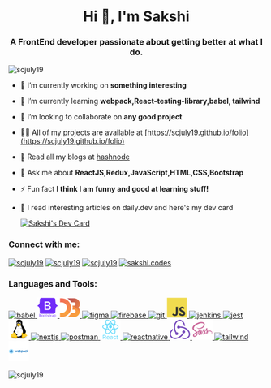<h1 align="center">Hi 👋, I'm Sakshi</h1>
<h3 align="center">A FrontEnd developer passionate about getting better at what I do.</h3>

<p align="left"> <img src="https://komarev.com/ghpvc/?username=scjuly19&label=Profile%20views&color=0e75b6&style=flat" alt="scjuly19" /> </p>

- 🔭 I’m currently working on **something interesting**

- 🌱 I’m currently learning **webpack,React-testing-library,babel, tailwind**

- 👯 I’m looking to collaborate on **any good project**

- 👨‍💻 All of my projects are available at [https://scjuly19.github.io/folio](https://scjuly19.github.io/folio)
- 📖 Read all my blogs at [hashnode](https://sakshichaudhary.hashnode.dev/)

- 💬 Ask me about **ReactJS,Redux,JavaScript,HTML,CSS,Bootstrap**

- ⚡ Fun fact **I think I am funny and good at learning stuff!**
- 📖 I read interesting articles on daily.dev and here's my dev card
  
  <a href="https://app.daily.dev/scjuly19"><img src="https://api.daily.dev/devcards/ba752d48a6fc4cbc910061a239e84338.png?r=r4y" width="400" alt="Sakshi's Dev Card"/></a>
  
<h3 align="left">Connect with me:</h3>
<p align="left">
<a href="https://dev.to/scjuly19" target="blank"><img align="center" src="https://cdn.jsdelivr.net/npm/simple-icons@3.0.1/icons/dev-dot-to.svg" alt="scjuly19" height="30" width="40" /></a>
<a href="https://twitter.com/scjuly19" target="blank"><img align="center" src="https://raw.githubusercontent.com/rahuldkjain/github-profile-readme-generator/master/src/images/icons/Social/twitter.svg" alt="scjuly19" height="30" width="40" /></a>
<a href="https://linkedin.com/in/scjuly19" target="blank"><img align="center" src="https://raw.githubusercontent.com/rahuldkjain/github-profile-readme-generator/master/src/images/icons/Social/linked-in-alt.svg" alt="scjuly19" height="30" width="40" /></a>
<a href="https://instagram.com/sakshi.codes" target="blank"><img align="center" src="https://raw.githubusercontent.com/rahuldkjain/github-profile-readme-generator/master/src/images/icons/Social/instagram.svg" alt="sakshi.codes" height="30" width="40" /></a>
</p>

<h3 align="left">Languages and Tools:</h3>
<p align="left"> <a href="https://babeljs.io/" target="_blank"> <img src="https://www.vectorlogo.zone/logos/babeljs/babeljs-icon.svg" alt="babel" width="40" height="40"/> </a> <a href="https://getbootstrap.com" target="_blank"> <img src="https://raw.githubusercontent.com/devicons/devicon/master/icons/bootstrap/bootstrap-plain-wordmark.svg" alt="bootstrap" width="40" height="40"/> </a> <a href="https://d3js.org/" target="_blank"> <img src="https://raw.githubusercontent.com/devicons/devicon/master/icons/d3js/d3js-original.svg" alt="d3js" width="40" height="40"/> </a> <a href="https://www.figma.com/" target="_blank"> <img src="https://www.vectorlogo.zone/logos/figma/figma-icon.svg" alt="figma" width="40" height="40"/> </a> <a href="https://firebase.google.com/" target="_blank"> <img src="https://www.vectorlogo.zone/logos/firebase/firebase-icon.svg" alt="firebase" width="40" height="40"/> </a> <a href="https://git-scm.com/" target="_blank"> <img src="https://www.vectorlogo.zone/logos/git-scm/git-scm-icon.svg" alt="git" width="40" height="40"/> </a> <a href="https://developer.mozilla.org/en-US/docs/Web/JavaScript" target="_blank"> <img src="https://raw.githubusercontent.com/devicons/devicon/master/icons/javascript/javascript-original.svg" alt="javascript" width="40" height="40"/> </a> <a href="https://www.jenkins.io" target="_blank"> <img src="https://www.vectorlogo.zone/logos/jenkins/jenkins-icon.svg" alt="jenkins" width="40" height="40"/> </a> <a href="https://jestjs.io" target="_blank"> <img src="https://www.vectorlogo.zone/logos/jestjsio/jestjsio-icon.svg" alt="jest" width="40" height="40"/> </a> <a href="https://www.linux.org/" target="_blank"> <img src="https://raw.githubusercontent.com/devicons/devicon/master/icons/linux/linux-original.svg" alt="linux" width="40" height="40"/> </a> <a href="https://nextjs.org/" target="_blank"> <img src="https://cdn.worldvectorlogo.com/logos/nextjs-3.svg" alt="nextjs" width="40" height="40"/> </a> <a href="https://postman.com" target="_blank"> <img src="https://www.vectorlogo.zone/logos/getpostman/getpostman-icon.svg" alt="postman" width="40" height="40"/> </a> <a href="https://reactjs.org/" target="_blank"> <img src="https://raw.githubusercontent.com/devicons/devicon/master/icons/react/react-original-wordmark.svg" alt="react" width="40" height="40"/> </a> <a href="https://reactnative.dev/" target="_blank"> <img src="https://reactnative.dev/img/header_logo.svg" alt="reactnative" width="40" height="40"/> </a> <a href="https://redux.js.org" target="_blank"> <img src="https://raw.githubusercontent.com/devicons/devicon/master/icons/redux/redux-original.svg" alt="redux" width="40" height="40"/> </a> <a href="https://sass-lang.com" target="_blank"> <img src="https://raw.githubusercontent.com/devicons/devicon/master/icons/sass/sass-original.svg" alt="sass" width="40" height="40"/> </a> <a href="https://tailwindcss.com/" target="_blank"> <img src="https://www.vectorlogo.zone/logos/tailwindcss/tailwindcss-icon.svg" alt="tailwind" width="40" height="40"/> </a> <a href="https://webpack.js.org" target="_blank"> <img src="https://raw.githubusercontent.com/devicons/devicon/d00d0969292a6569d45b06d3f350f463a0107b0d/icons/webpack/webpack-original-wordmark.svg" alt="webpack" width="40" height="40"/> </a> </p>

<p><img align="center" src="https://github-readme-stats.vercel.app/api/top-langs?username=scjuly19&show_icons=true&locale=en&layout=compact" alt="scjuly19" /></p>
